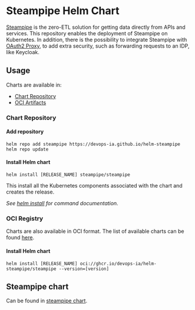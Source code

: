 # Steampipe Helm Chart

[Steampipe](https://steampipe.io/) is the zero-ETL solution for getting data directly from APIs and services. This repository enables the deployment of Steampipe on Kubernetes. In addition, there is the possibility to integrate Steampipe with [OAuth2 Proxy](https://github.com/oauth2-proxy/manifests), to add extra security, such as forwarding requests to an IDP, like Keycloak.

## Usage

Charts are available in:

* [Chart Repository](https://helm.sh/docs/topics/chart_repository/)
* [OCI Artifacts](https://helm.sh/docs/topics/registries/)

### Chart Repository

#### Add repository

```console
helm repo add steampipe https://devops-ia.github.io/helm-steampipe
helm repo update
```

#### Install Helm chart

```console
helm install [RELEASE_NAME] steampipe/steampipe
```

This install all the Kubernetes components associated with the chart and creates the release.

_See [helm install](https://helm.sh/docs/helm/helm_install/) for command documentation._

### OCI Registry

Charts are also available in OCI format. The list of available charts can be found [here](https://github.com/devops-ia/helm-steampipe/pkgs/container/helm-steampipe%2Fsteampipe).

#### Install Helm chart

```console
helm install [RELEASE_NAME] oci://ghcr.io/devops-ia/helm-steampipe/steampipe --version=[version]
```

## Steampipe chart

Can be found in [steampipe chart](charts).
